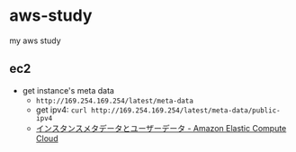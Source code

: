 # aws-study

my aws study

## ec2

- get instance's meta data
  - `http://169.254.169.254/latest/meta-data`
  - get ipv4: `curl http://169.254.169.254/latest/meta-data/public-ipv4`
  - [インスタンスメタデータとユーザーデータ \- Amazon Elastic Compute Cloud](https://docs.aws.amazon.com/ja_jp/AWSEC2/latest/UserGuide/ec2-instance-metadata.html)